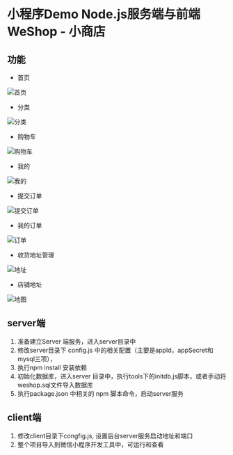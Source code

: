 # 小程序Demo Node.js服务端与前端 WeShop - 小商店

## 功能
- 首页

![首页](./snapshot/首页.png)

- 分类

![分类](./snapshot/分类.png)
- 购物车

![购物车](./snapshot/购物车.png)
- 我的

![我的](./snapshot/我的.png)
- 提交订单

![提交订单](./snapshot/提交订单.png)
- 我的订单

![订单](./snapshot/订单.png)
- 收货地址管理

![地址](./snapshot/地址.png)
- 店铺地址

![地图](./snapshot/地图.png)

## server端
1. 准备建立Server 端服务，进入server目录中
2. 修改server目录下 config.js 中的相关配置（主要是appId，appSecret和mysql三项），
3. 执行npm install 安装依赖
4. 初始化数据库，进入server 目录中，执行tools下的initdb.js脚本，或者手动将weshop.sql文件导入数据库
5. 执行package.json 中相关的 npm 脚本命令，启动server服务

## client端
1. 修改client目录下congfig.js, 设置后台server服务启动地址和端口
2. 整个项目导入到微信小程序开发工具中，可运行和查看

